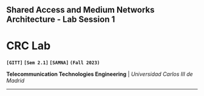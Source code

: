 ## **Shared Access and Medium Networks Architecture - Lab Session 1**

# **CRC Lab**

**`[GITT]` `[Sem 2.1]` `[SAMNA]` `(Fall 2023)`**

**Telecommunication Technologies Engineering** | _Universidad Carlos III de Madrid_

---
